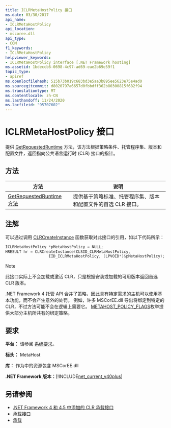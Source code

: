 ```yaml
---
title: ICLRMetaHostPolicy 接口
ms.date: 03/30/2017
api_name:
- ICLRMetaHostPolicy
api_location:
- mscoree.dll
api_type:
- COM
f1_keywords:
- ICLRMetaHostPolicy
helpviewer_keywords:
- ICLRMetaHostPolicy interface [.NET Framework hosting]
ms.assetid: 1bdeccb6-0698-4c97-ad69-eae2b69e59f1
topic_type:
- apiref
ms.openlocfilehash: 515b73b019c683bd3e5aa3b895ee5623e75e4ad0
ms.sourcegitcommit: d8020797a6657d0fbbdff362b80300815f682f94
ms.translationtype: MT
ms.contentlocale: zh-CN
ms.lasthandoff: 11/24/2020
ms.locfileid: "95707602"
---
```

# <a name="iclrmetahostpolicy-interface"></a>ICLRMetaHostPolicy 接口

提供 [GetRequestedRuntime](iclrmetahostpolicy-getrequestedruntime-method.md) 方法，该方法根据策略条件、托管程序集、版本和配置文件，返回指向公共语言运行时 (CLR) 接口的指针。  
  
## <a name="methods"></a>方法  
  
|方法|说明|  
|------------|-----------------|  
|[GetRequestedRuntime 方法](iclrmetahostpolicy-getrequestedruntime-method.md)|提供基于策略标准、托管程序集、版本和配置文件的首选 CLR 接口。|  
  
## <a name="remarks"></a>注解  

 可以通过调用 [CLRCreateInstance](clrcreateinstance-function.md) 函数获取对此接口的引用，如以下代码所示：  
  
```cpp  
ICLRMetaHostPolicy *pMetaHostPolicy = NULL;  
HRESULT hr = CLRCreateInstance(CLSID_CLRMetaHostPolicy,  
                   IID_ICLRMetaHostPolicy, (LPVOID*)&pMetaHostPolicy);  
```  
  
> [!NOTE]
> 此接口实际上不会加载或激活 CLR，只是根据安装或加载的可用版本返回首选 CLR 版本。  
  
 .NET Framework 4 托管 API 合并了策略，因此具有特定需求的主机可以使用基本功能，而不会产生意外的处罚。 例如，许多 MSCorEE.dll 导出将绑定到特定的 CLR，不过方法可能不会在逻辑上需要它。 [METAHOST_POLICY_FLAGS](metahost-policy-flags-enumeration.md)枚举提供大部分主机所共有的绑定策略。  
  
## <a name="requirements"></a>要求  

 **平台：** 请参阅 [系统要求](../../get-started/system-requirements.md)。  
  
 **标头：** MetaHost  
  
 **库：** 作为中的资源包含 MSCorEE.dll  
  
 **.NET Framework 版本：**[!INCLUDE[net_current_v40plus](../../../../includes/net-current-v40plus-md.md)]  
  
## <a name="see-also"></a>另请参阅

- [.NET Framework 4 和 4.5 中添加的 CLR 承载接口](clr-hosting-interfaces-added-in-the-net-framework-4-and-4-5.md)
- [承载接口](hosting-interfaces.md)
- [承载](index.md)
